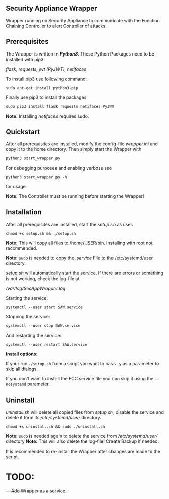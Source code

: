 ## Security Appliance Wrapper

Wrapper running on Security Appliance to communicate with the Function Chaining Controller to alert Controller of attacks.

## Prerequisites
The Wrapper is written in **_Python3_**.
These Python Packages need to be installed with pip3:

*flask, requests, jwt (PyJWT), netifaces*

To install pip3 use following command:

`sudo apt-get install python3-pip`

Finally use pip3 to install the packages:

`sudo pip3 install flask requests netifaces PyJWT`

**Note:** Installing *netifaces* requires sudo.

## Quickstart

After all prerequisites are installed, modify the config-file *wrapper.ini* and copy it to the home directory. Then simply start the Wrapper with

`python3 start_wrapper.py`

For debugging purposes and enabling verbose see

`python3 start_wrapper.py -h`

for usage.

**Note:** The Controller must be running before starting the Wrapper!

## Installation

After all prerequisites are installed, start the *setup.sh* as user.

`chmod +x setup.sh && ./setup.sh`

**Note:** This will copy all files to /home/USER/bin. Installing with root not recommended.

**Note:** `sudo` is needed to copy the *.service* File to the /etc/systemd/user directory.

*setup.sh* will automatically start the service. If there are errors or something is not working, check the log-file at

*/var/log/SecAppWrapper.log*

Starting the service:

`systemctl --user start SAW.service`

Stopping the service:

`systemctl --user stop SAW.service`

And restarting the service:

`systemctl --user restart SAW.service`

**Install options:**

If your run `./setup.sh` from a script you want to pass `-y` as a parameter to skip all dialogs.

If you don't want to install the FCC.service file you can skip it using the `--nosystemd` parameter.

## Uninstall

*uninstall.sh* will delete all copied files from *setup.sh*, disable the service and delete it form its */etc/systemd/user/* directory.

`chmod +x uninstall.sh && sudo ./uninstall.sh`

**Note:** `sudo` is needed again to delete the service from */etc/systemd/user/* directory
**Note:** This will also delete the log-file! Create Backup if needed.

It is recommended to re-install the Wrapper after changes are made to the script.


# TODO:

~~-- Add Wrapper as a service.~~
